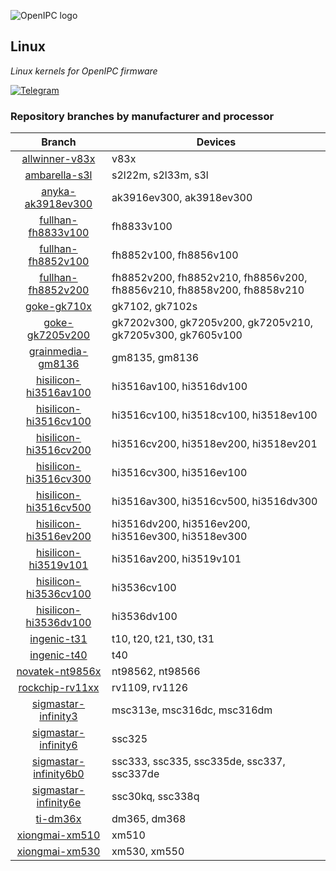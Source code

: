 ![OpenIPC logo][logo]

## Linux
_Linux kernels for OpenIPC firmware_

[![Telegram][chat]][telegram_en]

### Repository branches by manufacturer and processor
Branch | Devices
| :-: | - |
[allwinner-v83x](https://github.com/OpenIPC/linux/tree/allwinner-v83x) | v83x
[ambarella-s3l](https://github.com/OpenIPC/linux/tree/ambarella-s3l) | s2l22m, s2l33m, s3l
[anyka-ak3918ev300](https://github.com/OpenIPC/linux/tree/anyka-ak3918ev300) | ak3916ev300, ak3918ev300
[fullhan-fh8833v100](https://github.com/OpenIPC/linux/tree/fullhan-fh8833v100) | fh8833v100
[fullhan-fh8852v100](https://github.com/OpenIPC/linux/tree/fullhan-fh8852v100) | fh8852v100, fh8856v100
[fullhan-fh8852v200](https://github.com/OpenIPC/linux/tree/fullhan-fh8852v200) | fh8852v200, fh8852v210, fh8856v200, fh8856v210, fh8858v200, fh8858v210
[goke-gk710x](https://github.com/OpenIPC/linux/tree/goke-gk710x) | gk7102, gk7102s
[goke-gk7205v200](https://github.com/OpenIPC/linux/tree/goke-gk7205v200) | gk7202v300, gk7205v200, gk7205v210, gk7205v300, gk7605v100
[grainmedia-gm8136](https://github.com/OpenIPC/linux/tree/grainmedia-gm8136) | gm8135, gm8136
[hisilicon-hi3516av100](https://github.com/OpenIPC/linux/tree/hisilicon-hi3516av100) | hi3516av100, hi3516dv100
[hisilicon-hi3516cv100](https://github.com/OpenIPC/linux/tree/hisilicon-hi3516cv100) | hi3516cv100, hi3518cv100, hi3518ev100
[hisilicon-hi3516cv200](https://github.com/OpenIPC/linux/tree/hisilicon-hi3516cv200) | hi3516cv200, hi3518ev200, hi3518ev201
[hisilicon-hi3516cv300](https://github.com/OpenIPC/linux/tree/hisilicon-hi3516cv300) | hi3516cv300, hi3516ev100
[hisilicon-hi3516cv500](https://github.com/OpenIPC/linux/tree/hisilicon-hi3516cv500) | hi3516av300, hi3516cv500, hi3516dv300
[hisilicon-hi3516ev200](https://github.com/OpenIPC/linux/tree/hisilicon-hi3516ev200) | hi3516dv200, hi3516ev200, hi3516ev300, hi3518ev300
[hisilicon-hi3519v101](https://github.com/OpenIPC/linux/tree/hisilicon-hi3519v101) | hi3516av200, hi3519v101
[hisilicon-hi3536cv100](https://github.com/OpenIPC/linux/tree/hisilicon-hi3536cv100) | hi3536cv100
[hisilicon-hi3536dv100](https://github.com/OpenIPC/linux/tree/hisilicon-hi3536dv100) | hi3536dv100
[ingenic-t31](https://github.com/OpenIPC/linux/tree/ingenic-t31) | t10, t20, t21, t30, t31
[ingenic-t40](https://github.com/OpenIPC/linux/tree/ingenic-t40) | t40
[novatek-nt9856x](https://github.com/OpenIPC/linux/tree/novatek-nt9856x) | nt98562, nt98566
[rockchip-rv11xx](https://github.com/OpenIPC/linux/tree/rockchip-rv11xx) | rv1109, rv1126
[sigmastar-infinity3](https://github.com/OpenIPC/linux/tree/sigmastar-infinity3) | msc313e, msc316dc, msc316dm
[sigmastar-infinity6](https://github.com/OpenIPC/linux/tree/sigmastar-infinity6) | ssc325
[sigmastar-infinity6b0](https://github.com/OpenIPC/linux/tree/sigmastar-infinity6b0) | ssc333, ssc335, ssc335de, ssc337, ssc337de
[sigmastar-infinity6e](https://github.com/OpenIPC/linux/tree/sigmastar-infinity6e) | ssc30kq, ssc338q
[ti-dm36x](https://github.com/OpenIPC/linux/tree/ti-dm36x) | dm365, dm368
[xiongmai-xm510](https://github.com/OpenIPC/linux/tree/xiongmai-xm510) | xm510
[xiongmai-xm530](https://github.com/OpenIPC/linux/tree/xiongmai-xm530) | xm530, xm550

[logo]: https://openipc.org/assets/openipc-logo-black.svg
[chat]: https://openipc.org/images/telegram_button.svg
[telegram_en]: https://t.me/OpenIPC
